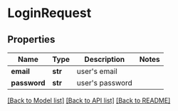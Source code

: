 # LoginRequest

## Properties
Name | Type | Description | Notes
------------ | ------------- | ------------- | -------------
**email** | **str** | user&#39;s email | 
**password** | **str** | user&#39;s password | 

[[Back to Model list]](../README.md#documentation-for-models) [[Back to API list]](../README.md#documentation-for-api-endpoints) [[Back to README]](../README.md)


